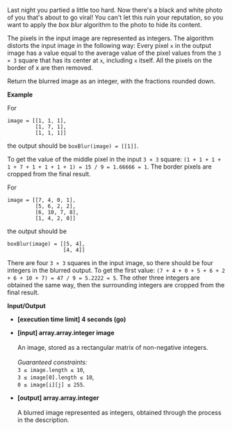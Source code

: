 Last night you partied a little too hard. Now there's a black and white photo of you that's about to go viral! You can't let this ruin your reputation, so you want to apply the _box blur_ algorithm to the photo to hide its content.

The pixels in the input image are represented as integers. The algorithm distorts the input image in the following way: Every pixel `x` in the output image has a value equal to the average value of the pixel values from the `3 × 3` square that has its center at `x`, including `x` itself. All the pixels on the border of x are then removed.

Return the blurred image as an integer, with the fractions rounded down.

__Example__

For
```
image = [[1, 1, 1], 
         [1, 7, 1], 
         [1, 1, 1]]
```
the output should be `boxBlur(image) = [[1]]`.

To get the value of the middle pixel in the input `3 × 3` square: `(1 + 1 + 1 + 1 + 7 + 1 + 1 + 1 + 1) = 15 / 9 = 1.66666 = 1`. The border pixels are cropped from the final result.

For
```
image = [[7, 4, 0, 1], 
         [5, 6, 2, 2], 
         [6, 10, 7, 8], 
         [1, 4, 2, 0]]
```
the output should be
```
boxBlur(image) = [[5, 4], 
                  [4, 4]]
```
There are four `3 × 3` squares in the input image, so there should be four integers in the blurred output. To get the first value: `(7 + 4 + 0 + 5 + 6 + 2 + 6 + 10 + 7) = 47 / 9 = 5.2222 = 5`. The other three integers are obtained the same way, then the surrounding integers are cropped from the final result.

__Input/Output__

+ __[execution time limit] 4 seconds (go)__

+ __[input] array.array.integer image__<br><br>An image, stored as a rectangular matrix of non-negative integers.<br><br>_Guaranteed constraints:_<br>`3 ≤ image.length ≤ 10`,<br>`3 ≤ image[0].length ≤ 10`,<br>`0 ≤ image[i][j] ≤ 255`.

+ __[output] array.array.integer__<br><br>A blurred image represented as integers, obtained through the process in the description.